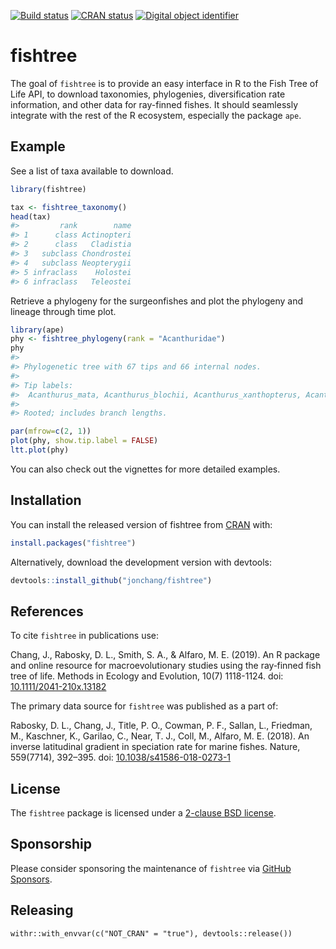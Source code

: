 
<!-- README.md is generated from README.Rmd. Please edit that file -->

[![Build
status](https://github.com/jonchang/fishtree/workflows/R%20CMD%20check/badge.svg)](https://github.com/jonchang/fishtree/actions)
[![CRAN
status](https://www.r-pkg.org/badges/version/fishtree)](https://cran.r-project.org/package=fishtree)
[![Digital object
identifier](https://zenodo.org/badge/DOI/10.1111/2041-210x.13182.svg)](https://doi.org/10.1111/2041-210x.13182)

# fishtree

The goal of `fishtree` is to provide an easy interface in R to the Fish
Tree of Life API, to download taxonomies, phylogenies, diversification
rate information, and other data for ray-finned fishes. It should
seamlessly integrate with the rest of the R ecosystem, especially the
package `ape`.

## Example

See a list of taxa available to download.

``` r
library(fishtree)

tax <- fishtree_taxonomy()
head(tax)
#>         rank        name
#> 1      class Actinopteri
#> 2      class   Cladistia
#> 3   subclass Chondrostei
#> 4   subclass Neopterygii
#> 5 infraclass    Holostei
#> 6 infraclass   Teleostei
```

Retrieve a phylogeny for the surgeonfishes and plot the phylogeny and
lineage through time plot.

``` r
library(ape)
phy <- fishtree_phylogeny(rank = "Acanthuridae")
phy
#> 
#> Phylogenetic tree with 67 tips and 66 internal nodes.
#> 
#> Tip labels:
#>  Acanthurus_mata, Acanthurus_blochii, Acanthurus_xanthopterus, Acanthurus_bariene, Acanthurus_dussumieri, Acanthurus_leucocheilus, ...
#> 
#> Rooted; includes branch lengths.
```

``` r
par(mfrow=c(2, 1))
plot(phy, show.tip.label = FALSE)
ltt.plot(phy)
```

You can also check out the vignettes for more detailed examples.

## Installation

You can install the released version of fishtree from
[CRAN](https://CRAN.R-project.org) with:

``` r
install.packages("fishtree")
```

Alternatively, download the development version with devtools:

``` r
devtools::install_github("jonchang/fishtree")
```

## References

To cite `fishtree` in publications use:

Chang, J., Rabosky, D. L., Smith, S. A., & Alfaro, M. E. (2019). An R
package and online resource for macroevolutionary studies using the
ray‐finned fish tree of life. Methods in Ecology and Evolution, 10(7)
1118-1124. doi:
[10.1111/2041-210x.13182](https://doi.org/10.1111/2041-210x.13182)

The primary data source for `fishtree` was published as a part of:

Rabosky, D. L., Chang, J., Title, P. O., Cowman, P. F., Sallan, L.,
Friedman, M., Kaschner, K., Garilao, C., Near, T. J., Coll, M., Alfaro,
M. E. (2018). An inverse latitudinal gradient in speciation rate for
marine fishes. Nature, 559(7714), 392–395. doi:
[10.1038/s41586-018-0273-1](https://doi.org/10.1038/s41586-018-0273-1)

## License

The `fishtree` package is licensed under a [2-clause BSD
license](https://opensource.org/licenses/BSD-2-Clause).

## Sponsorship

Please consider sponsoring the maintenance of `fishtree` via [GitHub
Sponsors](https://github.com/sponsors/jonchang).

## Releasing

    withr::with_envvar(c("NOT_CRAN" = "true"), devtools::release())
